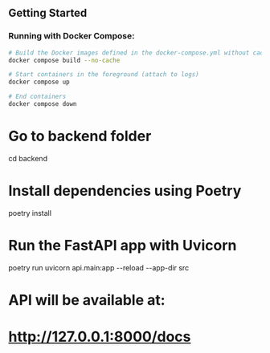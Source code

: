 ## Getting Started

### Running with Docker Compose:

```bash
# Build the Docker images defined in the docker-compose.yml without cache
docker compose build --no-cache

# Start containers in the foreground (attach to logs)
docker compose up

# End containers
docker compose down
```
# Go to backend folder
cd backend

# Install dependencies using Poetry

poetry install

# Run the FastAPI app with Uvicorn
poetry run uvicorn api.main:app --reload --app-dir src


# API will be available at:
# http://127.0.0.1:8000/docs

